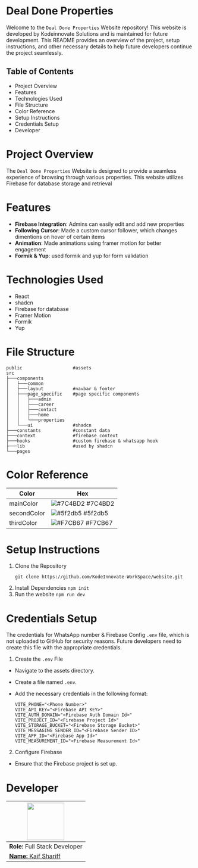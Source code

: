 # Deal Done Properties

Welcome to the `Deal Done Properties` Website repository! This website is developed by Kodeinnovate Solutions and is maintained for future development. This README provides an overview of the project, setup instructions, and other necessary details to help future developers continue the project seamlessly.

## Table of Contents

- Project Overview
- Features
- Technologies Used
- File Structure
- Color Reference
- Setup Instructions
- Credentials Setup
- Developer

# Project Overview

The `Deal Done Properties` Website is designed to provide a seamless experience of browsing through various properties. This website utilizes Firebase for database storage and retrieval

# Features

- **Firebase Integration**: Admins can easily edit and add new properties
- **Following Cursor**: Made a custom cursor follower, which changes dimentions on hover of certain items
- **Animation**: Made animations using framer motion for better engagement
- **Formik & Yup**: used formik and yup for form validation

# Technologies Used

- React
- shadcn
- Firebase for database
- Framer Motion
- Formik
- Yup

# File Structure

```
public                   #assets
src
├───components
│   ├───common
│   ├───layout           #navbar & footer
│   ├───page_specific    #page specific components
│   │   ├───admin
│   │   ├───career
│   │   ├───contact
│   │   ├───home
│   │   └───properties
│   └───ui               #shadcn
├───constants            #constant data
├───context              #firebase context
├───hooks                #custom firebase & whatsapp hook
├───lib                  #used by shadcn
└───pages
```

# Color Reference

| Color       | Hex                                                              |
| ----------- | ---------------------------------------------------------------- |
| mainColor   | ![#7C4BD2](https://via.placeholder.com/10/7C4BD2?text=+) #7C4BD2 |
| secondColor | ![#5f2db5](https://via.placeholder.com/10/5f2db5?text=+) #5f2db5 |
| thirdColor  | ![#F7CB67](https://via.placeholder.com/10/F7CB67?text=+) #F7CB67 |

# Setup Instructions

1. Clone the Repository
   ```
   git clone https://github.com/KodeInnovate-WorkSpace/website.git
   ```
2. Install Dependencies
   `npm init`
3. Run the website
   `npm run dev`

# Credentials Setup

The credentials for WhatsApp number & Firebase Config `.env` file, which is not uploaded to GitHub for security reasons. Future developers need to create this file with the appropriate credentials.

1. Create the `.env` File

- Navigate to the assets directory.
- Create a file named `.env`.
- Add the necessary credentials in the following format: <br/>

  ```
  VITE_PHONE="<Phone Number>"
  VITE_API_KEY="<Firebase API KEY>"
  VITE_AUTH_DOMAIN="<Firebase Auth Domain Id>"
  VITE_PROJECT_ID="<Firebase Project Id>"
  VITE_STORAGE_BUCKET="<Firebase Storage Bucket>"
  VITE_MESSAGING_SENDER_ID="<Firebase Sender ID>"
  VITE_APP_ID="<Firebase App Id>"
  VITE_MEASUREMENT_ID="<Firebase Measurement Id>"

  ```

2. Configure Firebase

- Ensure that the Firebase project is set up.

# Developer

| [<img src="https://avatars.githubusercontent.com/u/93507427?v=4" width="100" />](https://github.com/Kaif-Shariff) |
| ----------------------------------------------------------------------------------------------------------------- |
| **Role:** Full Stack Developer                                                                                    |
| [**Name:** Kaif Shariff](https://github.com/Kaif-Shariff)                                                         |

